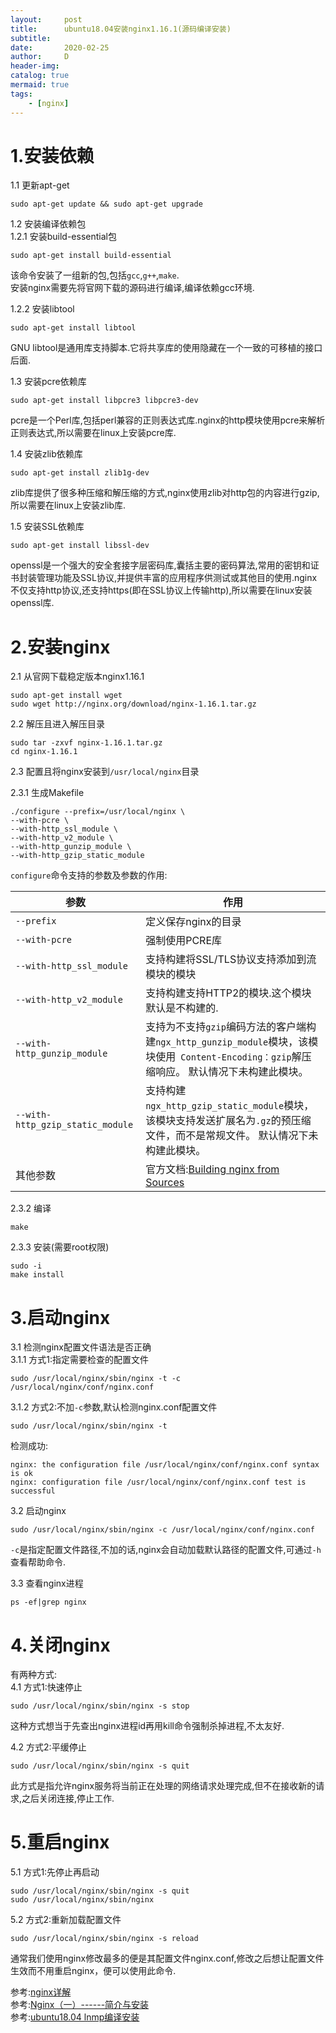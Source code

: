 ```yaml
---
layout:     post
title:      ubuntu18.04安装nginx1.16.1(源码编译安装)
subtitle:   
date:       2020-02-25
author:     D
header-img: 
catalog: true
mermaid: true
tags:
    - [nginx]
---
```


# 1.安装依赖
1.1 更新apt-get
```
sudo apt-get update && sudo apt-get upgrade
```

1.2 安装编译依赖包<br>
1.2.1 安装build-essential包
```
sudo apt-get install build-essential
```
该命令安装了一组新的包,包括`gcc`,`g++`,`make`.<br>
安装nginx需要先将官网下载的源码进行编译,编译依赖gcc环境.

1.2.2 安装libtool
```
sudo apt-get install libtool
```
GNU libtool是通用库支持脚本.它将共享库的使用隐藏在一个一致的可移植的接口后面.

1.3 安装pcre依赖库
```
sudo apt-get install libpcre3 libpcre3-dev
```
pcre是一个Perl库,包括perl兼容的正则表达式库.nginx的http模块使用pcre来解析正则表达式,所以需要在linux上安装pcre库.

1.4 安装zlib依赖库
```
sudo apt-get install zlib1g-dev
```
zlib库提供了很多种压缩和解压缩的方式,nginx使用zlib对http包的内容进行gzip,所以需要在linux上安装zlib库.

1.5 安装SSL依赖库
```
sudo apt-get install libssl-dev
```
openssl是一个强大的安全套接字层密码库,囊括主要的密码算法,常用的密钥和证书封装管理功能及SSL协议,并提供丰富的应用程序供测试或其他目的使用.nginx不仅支持http协议,还支持https(即在SSL协议上传输http),所以需要在linux安装openssl库.

# 2.安装nginx
2.1 从官网下载稳定版本nginx1.16.1
```
sudo apt-get install wget
sudo wget http://nginx.org/download/nginx-1.16.1.tar.gz
```
2.2 解压且进入解压目录
```
sudo tar -zxvf nginx-1.16.1.tar.gz
cd nginx-1.16.1
```
2.3 配置且将nginx安装到`/usr/local/nginx`目录

2.3.1 生成Makefile
```
./configure --prefix=/usr/local/nginx \
--with-pcre \
--with-http_ssl_module \
--with-http_v2_module \
--with-http_gunzip_module \
--with-http_gzip_static_module 
```

`configure`命令支持的参数及参数的作用:

|参数|作用|
|-|-|
|`--prefix`|定义保存nginx的目录|
|`--with-pcre`|强制使用PCRE库|
|`--with-http_ssl_module`|支持构建将SSL/TLS协议支持添加到流模块的模块|
|`--with-http_v2_module`|支持构建支持HTTP2的模块.这个模块默认是不构建的.|
|`--with-http_gunzip_module`|支持为不支持`gzip`编码方法的客户端构建`ngx_http_gunzip_module`模块，该模块使用` Content-Encoding：gzip`解压缩响应。 默认情况下未构建此模块。|
|`--with-http_gzip_static_module`|支持构建`ngx_http_gzip_static_module`模块，该模块支持发送扩展名为`.gz`的预压缩文件，而不是常规文件。 默认情况下未构建此模块。|
|其他参数|官方文档:[Building nginx from Sources](http://nginx.org/en/docs/configure.html)|

2.3.2 编译 
```
make 
```
2.3.3 安装(需要root权限)
```
sudo -i  
make install
```
# 3.启动nginx
3.1 检测nginx配置文件语法是否正确<br>
3.1.1 方式1:指定需要检查的配置文件
```
sudo /usr/local/nginx/sbin/nginx -t -c /usr/local/nginx/conf/nginx.conf
```
3.1.2 方式2:不加`-c`参数,默认检测nginx.conf配置文件
```
sudo /usr/local/nginx/sbin/nginx -t
```
检测成功:
```
nginx: the configuration file /usr/local/nginx/conf/nginx.conf syntax is ok
nginx: configuration file /usr/local/nginx/conf/nginx.conf test is successful
```
3.2 启动nginx
```
sudo /usr/local/nginx/sbin/nginx -c /usr/local/nginx/conf/nginx.conf
```
`-c`是指定配置文件路径,不加的话,nginx会自动加载默认路径的配置文件,可通过`-h`查看帮助命令.

3.3 查看nginx进程
```
ps -ef|grep nginx
```
# 4.关闭nginx
有两种方式:<br>
4.1 方式1:快速停止
```
sudo /usr/local/nginx/sbin/nginx -s stop
```
这种方式想当于先查出nginx进程id再用kill命令强制杀掉进程,不太友好.

4.2 方式2:平缓停止
```
sudo /usr/local/nginx/sbin/nginx -s quit
```
此方式是指允许nginx服务将当前正在处理的网络请求处理完成,但不在接收新的请求,之后关闭连接,停止工作.

# 5.重启nginx
5.1 方式1:先停止再启动
```
sudo /usr/local/nginx/sbin/nginx -s quit
sudo /usr/local/nginx/sbin/nginx 
```
5.2 方式2:重新加载配置文件
```
sudo /usr/local/nginx/sbin/nginx -s reload
```
通常我们使用nginx修改最多的便是其配置文件nginx.conf,修改之后想让配置文件生效而不用重启nginx，便可以使用此命令.

参考:[nginx详解](https://cnblogs.com/qiulovelinux/p/10417477.html)<br>
参考:[Nginx（一）------简介与安装](https://www.cnblogs.com/ysocean/p/9384877.html)<br>
参考:[ubuntu18.04 lnmp编译安装](https://jianshu.com/p/157fb7f28bf7)<br>


